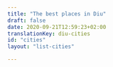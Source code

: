 ```yaml
---
title: "The best places in Diu"
draft: false
date: 2020-09-21T12:59:23+02:00
translationKey: diu-cities
id: "cities"
layout: "list-cities"

---
```

